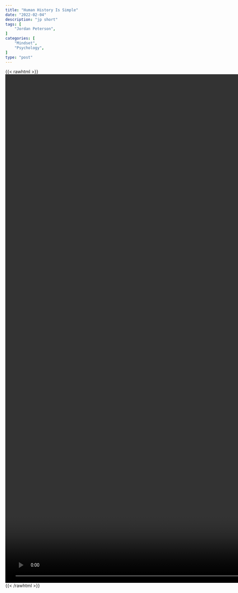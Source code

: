 ```yaml
---
title: "Human History Is Simple"
date: "2022-02-04"
description: "jp short"
tags: [
    "Jordan Peterson",
]
categories: [
    "Mindset",
    "Psychology",
]
type: "post"
---
```

{{< rawhtml >}}
    <video style="height:40vh;width:auto" overflow="hidden" controls>
        <source src="https://clips.dev00ps.com/Jordan%20Peterson/Human%20history%20is%20simple%20Jordan%20Peterson.mp4" type="video/mp4"> 
    </video>
{{< /rawhtml >}}